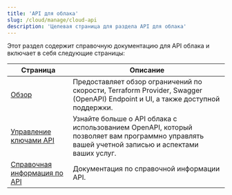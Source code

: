 ```yaml
---
title: 'API для облака'
slug: /cloud/manage/cloud-api
description: 'Целевая страница для раздела API для облака'
---
```


Этот раздел содержит справочную документацию для API облака и включает в себя следующие страницы:

| Страница                                           | Описание                                                                                                                              |
|---------------------------------------------------|--------------------------------------------------------------------------------------------------------------------------------------|
| [Обзор](/cloud/manage/api/api-overview) | Предоставляет обзор ограничений по скорости, Terraform Provider, Swagger (OpenAPI) Endpoint и UI, а также доступной поддержки.        | 
| [Управление ключами API](/cloud/manage/openapi)                          | Узнайте больше о API облака с использованием OpenAPI, который позволяет вам программно управлять вашей учетной записью и аспектами ваших услуг. |
| [Справочная информация по API](/cloud/manage/api)                              | Документация по справочной информации API.                                                                                          |
